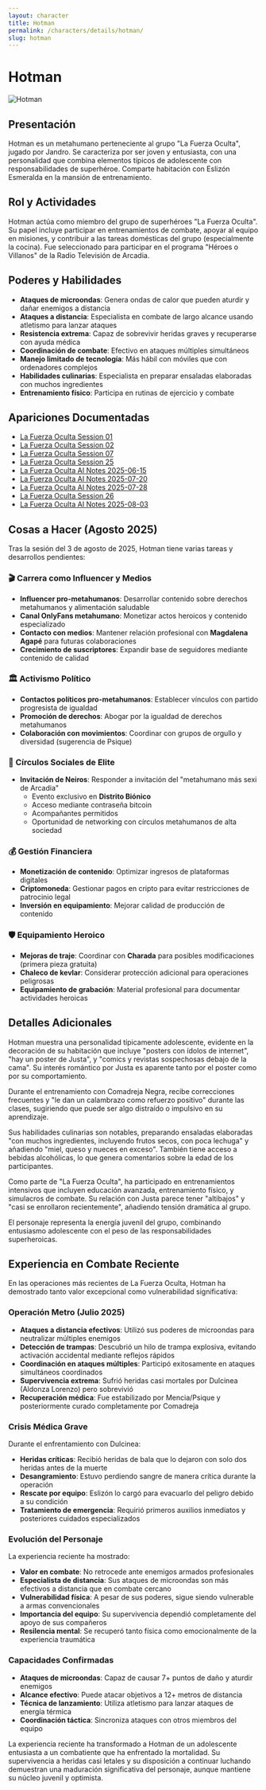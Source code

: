 ```yaml
---
layout: character
title: Hotman
permalink: /characters/details/hotman/
slug: hotman
---
```


# Hotman

<div class="character-photo">
  <img src="{{ site.baseurl }}/assets/img/characters/Hotman.png" alt="Hotman" />
</div>

## Presentación
Hotman es un metahumano perteneciente al grupo "La Fuerza Oculta", jugado por Jandro. Se caracteriza por ser joven y entusiasta, con una personalidad que combina elementos típicos de adolescente con responsabilidades de superhéroe. Comparte habitación con Eslizón Esmeralda en la mansión de entrenamiento.

## Rol y Actividades
Hotman actúa como miembro del grupo de superhéroes "La Fuerza Oculta". Su papel incluye participar en entrenamientos de combate, apoyar al equipo en misiones, y contribuir a las tareas domésticas del grupo (especialmente la cocina). Fue seleccionado para participar en el programa "Héroes o Villanos" de la Radio Televisión de Arcadia.

## Poderes y Habilidades
- **Ataques de microondas**: Genera ondas de calor que pueden aturdir y dañar enemigos a distancia
- **Ataques a distancia**: Especialista en combate de largo alcance usando atletismo para lanzar ataques
- **Resistencia extrema**: Capaz de sobrevivir heridas graves y recuperarse con ayuda médica
- **Coordinación de combate**: Efectivo en ataques múltiples simultáneos
- **Manejo limitado de tecnología**: Más hábil con móviles que con ordenadores complejos
- **Habilidades culinarias**: Especialista en preparar ensaladas elaboradas con muchos ingredientes
- **Entrenamiento físico**: Participa en rutinas de ejercicio y combate

## Apariciones Documentadas
- [La Fuerza Oculta Session 01](../../campaigns/la-fuerza-oculta/manual-notes/session-01.md)
- [La Fuerza Oculta Session 02](../../campaigns/la-fuerza-oculta/manual-notes/session-02.md)
- [La Fuerza Oculta Session 07](../../campaigns/la-fuerza-oculta/manual-notes/session-07.md)
- [La Fuerza Oculta Session 25](../../campaigns/la-fuerza-oculta/manual-notes/session-25.md)
- [La Fuerza Oculta AI Notes 2025-06-15](../../campaigns/la-fuerza-oculta/ai-notes/2025-06-15-gemini-notes.md)
- [La Fuerza Oculta AI Notes 2025-07-20](../../campaigns/la-fuerza-oculta/ai-notes/2025-07-20-gemini-notes.md)
- [La Fuerza Oculta AI Notes 2025-07-28](../../campaigns/la-fuerza-oculta/ai-notes/2025-07-28-gemini-notes.md)
- [La Fuerza Oculta Session 26](../../campaigns/la-fuerza-oculta/manual-notes/session-26-2025-08-03.md)
- [La Fuerza Oculta AI Notes 2025-08-03](../../campaigns/la-fuerza-oculta/ai-notes/2025-08-03-gemini-notes.md)

## Cosas a Hacer (Agosto 2025)

Tras la sesión del 3 de agosto de 2025, Hotman tiene varias tareas y desarrollos pendientes:

### **🎬 Carrera como Influencer y Medios**
- **Influencer pro-metahumanos**: Desarrollar contenido sobre derechos metahumanos y alimentación saludable
- **Canal OnlyFans metahumano**: Monetizar actos heroicos y contenido especializado
- **Contacto con medios**: Mantener relación profesional con **Magdalena Agapé** para futuras colaboraciones
- **Crecimiento de suscriptores**: Expandir base de seguidores mediante contenido de calidad

### **🏛️ Activismo Político**
- **Contactos políticos pro-metahumanos**: Establecer vínculos con partido progresista de igualdad
- **Promoción de derechos**: Abogar por la igualdad de derechos metahumanos
- **Colaboración con movimientos**: Coordinar con grupos de orgullo y diversidad (sugerencia de Psique)

### **🌟 Círculos Sociales de Elite**
- **Invitación de Neiros**: Responder a invitación del "metahumano más sexi de Arcadia"
  - Evento exclusivo en **Distrito Biónico**
  - Acceso mediante contraseña bitcoin
  - Acompañantes permitidos
  - Oportunidad de networking con círculos metahumanos de alta sociedad

### **💰 Gestión Financiera**
- **Monetización de contenido**: Optimizar ingresos de plataformas digitales
- **Criptomoneda**: Gestionar pagos en cripto para evitar restricciones de patrocinio legal
- **Inversión en equipamiento**: Mejorar calidad de producción de contenido

### **🛡️ Equipamiento Heroico**
- **Mejoras de traje**: Coordinar con **Charada** para posibles modificaciones (primera pieza gratuita)
- **Chaleco de kevlar**: Considerar protección adicional para operaciones peligrosas
- **Equipamiento de grabación**: Material profesional para documentar actividades heroicas

## Detalles Adicionales
Hotman muestra una personalidad típicamente adolescente, evidente en la decoración de su habitación que incluye "posters con ídolos de internet", "hay un poster de Justa", y "comics y revistas sospechosas debajo de la cama". Su interés romántico por Justa es aparente tanto por el poster como por su comportamiento.

Durante el entrenamiento con Comadreja Negra, recibe correcciones frecuentes y "le dan un calambrazo como refuerzo positivo" durante las clases, sugiriendo que puede ser algo distraído o impulsivo en su aprendizaje.

Sus habilidades culinarias son notables, preparando ensaladas elaboradas "con muchos ingredientes, incluyendo frutos secos, con poca lechuga" y añadiendo "miel, queso y nueces en exceso". También tiene acceso a bebidas alcohólicas, lo que genera comentarios sobre la edad de los participantes.

Como parte de "La Fuerza Oculta", ha participado en entrenamientos intensivos que incluyen educación avanzada, entrenamiento físico, y simulacros de combate. Su relación con Justa parece tener "altibajos" y "casi se enrollaron recientemente", añadiendo tensión dramática al grupo.

El personaje representa la energía juvenil del grupo, combinando entusiasmo adolescente con el peso de las responsabilidades superheroicas.

## Experiencia en Combate Reciente

En las operaciones más recientes de La Fuerza Oculta, Hotman ha demostrado tanto valor excepcional como vulnerabilidad significativa:

### Operación Metro (Julio 2025)
- **Ataques a distancia efectivos**: Utilizó sus poderes de microondas para neutralizar múltiples enemigos
- **Detección de trampas**: Descubrió un hilo de trampa explosiva, evitando activación accidental mediante reflejos rápidos
- **Coordinación en ataques múltiples**: Participó exitosamente en ataques simultáneos coordinados
- **Supervivencia extrema**: Sufrió heridas casi mortales por Dulcinea (Aldonza Lorenzo) pero sobrevivió
- **Recuperación médica**: Fue estabilizado por Mencia/Psique y posteriormente curado completamente por Comadreja

### Crisis Médica Grave
Durante el enfrentamiento con Dulcinea:
- **Heridas críticas**: Recibió heridas de bala que lo dejaron con solo dos heridas antes de la muerte
- **Desangramiento**: Estuvo perdiendo sangre de manera crítica durante la operación
- **Rescate por equipo**: Eslizón lo cargó para evacuarlo del peligro debido a su condición
- **Tratamiento de emergencia**: Requirió primeros auxilios inmediatos y posteriores cuidados especializados

### Evolución del Personaje
La experiencia reciente ha mostrado:
- **Valor en combate**: No retrocede ante enemigos armados profesionales
- **Especialista de distancia**: Sus ataques de microondas son más efectivos a distancia que en combate cercano
- **Vulnerabilidad física**: A pesar de sus poderes, sigue siendo vulnerable a armas convencionales
- **Importancia del equipo**: Su supervivencia dependió completamente del apoyo de sus compañeros
- **Resilencia mental**: Se recuperó tanto física como emocionalmente de la experiencia traumática

### Capacidades Confirmadas
- **Ataques de microondas**: Capaz de causar 7+ puntos de daño y aturdir enemigos
- **Alcance efectivo**: Puede atacar objetivos a 12+ metros de distancia
- **Técnica de lanzamiento**: Utiliza atletismo para lanzar ataques de energía térmica
- **Coordinación táctica**: Sincroniza ataques con otros miembros del equipo

La experiencia reciente ha transformado a Hotman de un adolescente entusiasta a un combatiente que ha enfrentado la mortalidad. Su supervivencia a heridas casi letales y su disposición a continuar luchando demuestran una maduración significativa del personaje, aunque mantiene su núcleo juvenil y optimista.
